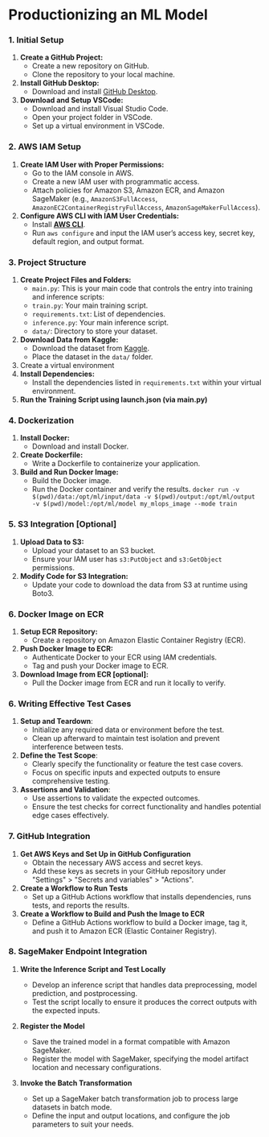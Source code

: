 # Productionizing an ML Model

### 1. Initial Setup
1. **Create a GitHub Project:**
    - Create a new repository on GitHub.
    - Clone the repository to your local machine.
2. **Install GitHub Desktop:**
    - Download and install [GitHub Desktop](https://github.com/apps/desktop).
3. **Download and Setup VSCode:**
    - Download and install Visual Studio Code.
    - Open your project folder in VSCode.
    - Set up a virtual environment in VSCode.

### 2. AWS IAM Setup
1. **Create IAM User with Proper Permissions:**
    - Go to the IAM console in AWS.
    - Create a new IAM user with programmatic access.
    - Attach policies for Amazon S3, Amazon ECR, and Amazon SageMaker (e.g., `AmazonS3FullAccess`, `AmazonEC2ContainerRegistryFullAccess`, `AmazonSageMakerFullAccess`).
2. **Configure AWS CLI with IAM User Credentials:**
    - Install [**AWS CLI**](https://aws.amazon.com/cli/).
    - Run `aws configure` and input the IAM user’s access key, secret key, default region, and output format.

### 3. Project Structure
1. **Create Project Files and Folders:**
    - `main.py`: This is your main code that controls the entry into training and inference scripts:
    - `train.py`: Your main training script.
    - `requirements.txt`: List of dependencies.
    - `inference.py`: Your main inference script.
    - `data/`: Directory to store your dataset.
2. **Download Data from Kaggle:**
    - Download the dataset from [Kaggle](https://www.kaggle.com/competitions/titanic/data).
    - Place the dataset in the `data/` folder.
3. Create a virtual environment
4. **Install Dependencies:**
    - Install the dependencies listed in `requirements.txt` within your virtual environment.
5. **Run the Training Script using launch.json (via main.py)**

### 4. Dockerization
1. **Install Docker:**
    - Download and install Docker.
2. **Create Dockerfile:**
    - Write a Dockerfile to containerize your application.
3. **Build and Run Docker Image:**
    - Build the Docker image.
    - Run the Docker container and verify the results.
      `docker run -v $(pwd)/data:/opt/ml/input/data -v $(pwd)/output:/opt/ml/output -v $(pwd)/model:/opt/ml/model my_mlops_image --mode train`

### 5. S3 Integration [Optional]
1. **Upload Data to S3:**
    - Upload your dataset to an S3 bucket.
    - Ensure your IAM user has `s3:PutObject` and `s3:GetObject` permissions.
2. **Modify Code for S3 Integration:**
    - Update your code to download the data from S3 at runtime using Boto3.

### 6. Docker Image on ECR
1. **Setup ECR Repository:**
    - Create a repository on Amazon Elastic Container Registry (ECR).
2. **Push Docker Image to ECR:**
    - Authenticate Docker to your ECR using IAM credentials.
    - Tag and push your Docker image to ECR.
3. **Download Image from ECR [optional]:**
    - Pull the Docker image from ECR and run it locally to verify.

### 6. Writing Effective Test Cases
1. **Setup and Teardown**: 
   - Initialize any required data or environment before the test.
   - Clean up afterward to maintain test isolation and prevent interference between tests.
2. **Define the Test Scope**: 
   - Clearly specify the functionality or feature the test case covers.
   - Focus on specific inputs and expected outputs to ensure comprehensive testing.
3. **Assertions and Validation**: 
   - Use assertions to validate the expected outcomes.
   - Ensure the test checks for correct functionality and handles potential edge cases effectively.


### 7. GitHub Integration
1. **Get AWS Keys and Set Up in GitHub Configuration**
   - Obtain the necessary AWS access and secret keys.
   - Add these keys as secrets in your GitHub repository under "Settings" > "Secrets and variables" > "Actions".
2. **Create a Workflow to Run Tests**
   - Set up a GitHub Actions workflow that installs dependencies, runs tests, and reports the results.
3. **Create a Workflow to Build and Push the Image to ECR**
   - Define a GitHub Actions workflow to build a Docker image, tag it, and push it to Amazon ECR (Elastic Container Registry).


### 8. SageMaker Endpoint Integration

1. **Write the Inference Script and Test Locally**
   - Develop an inference script that handles data preprocessing, model prediction, and postprocessing.
   - Test the script locally to ensure it produces the correct outputs with the expected inputs.

2. **Register the Model**
   - Save the trained model in a format compatible with Amazon SageMaker.
   - Register the model with SageMaker, specifying the model artifact location and necessary configurations.

3. **Invoke the Batch Transformation**
   - Set up a SageMaker batch transformation job to process large datasets in batch mode.
   - Define the input and output locations, and configure the job parameters to suit your needs.



